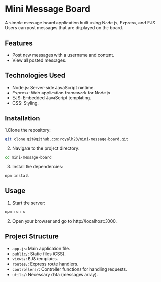 # Mini Message Board

A simple message board application built using Node.js, Express, and EJS. Users can post messages that are displayed on the board.

## Features

- Post new messages with a username and content.
- View all posted messages.

## Technologies Used

- Node.js: Server-side JavaScript runtime.
- Express: Web application framework for Node.js.
- EJS: Embedded JavaScript templating.
- CSS: Styling.

## Installation

1.Clone the repository:

```bash
git clone git@github.com:royalh23/mini-message-board.git
```

2. Navigate to the project directory:

```bash
cd mini-message-board
```

3. Install the dependencies:

```bash
npm install
```

## Usage

1. Start the server:

```bash
npm run s
```

2. Open your browser and go to http://localhost:3000.

## Project Structure

- `app.js`: Main application file.
- `public/`: Static files (CSS).
- `views/`: EJS templates.
- `routes/`: Express route handlers.
- `controllers/`: Controller functions for handling requests.
- `utils/`: Necessary data (messages array).
